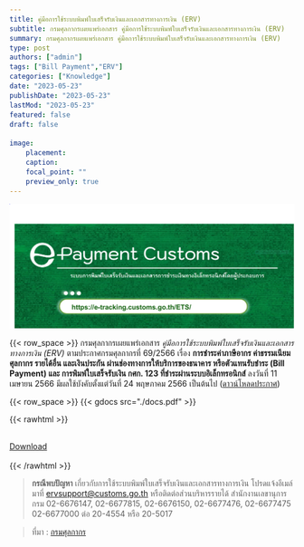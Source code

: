 ```yaml
---
title: คู่มือการใช้ระบบพิมพ์ใบเสร็จรับเงินและเอกสารทางการเงิน (ERV) 
subtitle: กรมศุลกากรเผยแพร่เอกสาร คู่มือการใช้ระบบพิมพ์ใบเสร็จรับเงินและเอกสารทางการเงิน (ERV) 
summary: กรมศุลกากรเผยแพร่เอกสาร คู่มือการใช้ระบบพิมพ์ใบเสร็จรับเงินและเอกสารทางการเงิน (ERV) 
type: post
authors: ["admin"]
tags: ["Bill Payment","ERV"]
categories: ["Knowledge"]
date: "2023-05-23"
publishDate: "2023-05-23"
lastMod: "2023-05-23"
featured: false
draft: false

image:
    placement:
    caption: 
    focal_point: ""
    preview_only: true
---
```


![](featured.png)

{{< row_space >}}
กรมศุลกากรเผยแพร่เอกสาร *คู่มือการใช้ระบบพิมพ์ใบเสร็จรับเงินและเอกสารทางการเงิน (ERV)* ตามประกาศกรมศุลกากรที่ 69/2566 เรื่อง **การชำระค่าภาษีอากร ค่าธรรมเนียมศุลกากร รายได้อื่น และเงินประกัน ผ่านช่องทางการให้บริการของธนาคาร หรือตัวแทนรับชำระ (Bill Payment) และ การพิมพ์ใบเสร็จรับเงิน กศก. 123 ที่ชำระผ่านระบบอิเล็กทรอนิกส์** ลงวันที่ 11 เมษายน 2566 มีผลใช้บังคับตั้งแต่วันที่ 24 พฤษภาคม 2566 เป็นต้นไป ([ดาวน์โหลดประกาศ](https://ecs-support.github.io/KM/customs/post/law/customs/2566/69/))

{{< row_space >}}
{{< gdocs src="./docs.pdf" >}}


{{< rawhtml >}}
<br>

<br>
<div class="article-tags">
<a class="badge badge-danger" href="./docs.pdf" target="_blank" id="download_files_new">Download</a>

</div>
<br>
{{< /rawhtml >}}

> **กรณีพบปัญหา** เกี่ยวกับการใช้ระบบพิมพ์ใบเสร็จรับเงินและเอกสารทางการเงิน โปรดแจ้งอีเมล์มาที่ ervsupport@customs.go.th หรือติดต่อส่วนบริหารรายได้ สำนักงานเลขานุการกรม 02-6676147, 02-6677815, 02-6676150, 02-6677476, 02-6677475
  02-6677000 ต่อ 20-4554 หรือ 20-5017




> ที่มา : [กรมศุลกากร](https://www.customs.go.th/data_files/fc89e96b224230834bcfd107576ffa6b.pdf)
